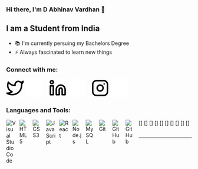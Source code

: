 ### Hi there, I'm D Abhinav Vardhan 👋

## I am a Student from India
- 📚 I'm currently persuing my Bachelors Degree
- ⚡ Always fascinated to learn new things

### Connect with me:

[![website](./img/twitter-light.svg)](https://twitter.com/Abhinav_2203#gh-light-mode-only)
[![website](./img/twitter-dark.svg)](https://twitter.com/Abhinav_2203#gh-dark-mode-only)
&nbsp;&nbsp;
[![website](./img/linkedin-light.svg)](https://linkedin.com/in/d-abhinav-vardhan-b9516a226#gh-light-mode-only)
[![website](./img/linkedin-dark.svg)](https://linkedin.com/in/d-abhinav-vardhan-b9516a226#gh-dark-mode-only)
&nbsp;&nbsp;
[![website](./img/instagram-light.svg)](https://instagram.com/abhivardhan_pvt#gh-light-mode-only)
[![website](./img/instagram-dark.svg)](https://instagram.com/abhivardhan_pvt#gh-dark-mode-only)


### Languages and Tools:

[<img align="left" alt="Visual Studio Code" width="26px" src="https://cdn.jsdelivr.net/gh/devicons/devicon/icons/vscode/vscode-original.svg" style="padding-right:10px;" />]
[<img align="left" alt="HTML5" width="26px" src="https://cdn.jsdelivr.net/gh/devicons/devicon/icons/html5/html5-original.svg" style="padding-right:10px;" />]
[<img align="left" alt="CSS3" width="26px" src="https://cdn.jsdelivr.net/gh/devicons/devicon/icons/css3/css3-original.svg" style="padding-right:10px;" />]
[<img align="left" alt="JavaScript" width="26px" src="https://cdn.jsdelivr.net/gh/devicons/devicon/icons/javascript/javascript-original.svg" style="padding-right:10px;" />]
[<img align="left" alt="React" width="26px" src="https://cdn.jsdelivr.net/gh/devicons/devicon/icons/react/react-original.svg" style="padding-right:10px;" />]
[<img align="left" alt="Node.js" width="26px" src="https://cdn.jsdelivr.net/gh/devicons/devicon/icons/nodejs/nodejs-original.svg" style="padding-right:10px;" />]
[<img align="left" alt="MySQL" width="26px" src="https://cdn.jsdelivr.net/gh/devicons/devicon/icons/mysql/mysql-original.svg" style="padding-right:10px;" />]
[<img align="left" alt="Git" width="26px" src="https://cdn.jsdelivr.net/gh/devicons/devicon/icons/git/git-original.svg" style="padding-right:10px;" />]
[<img align="left" alt="GitHub" width="26px" src="https://user-images.githubusercontent.com/3369400/139447912-e0f43f33-6d9f-45f8-be46-2df5bbc91289.png" style="padding-right:10px;" />]
[<img align="left" alt="GitHub" width="26px" src="https://user-images.githubusercontent.com/3369400/139448065-39a229ba-4b06-434b-bc67-616e2ed80c8f.png" style="padding-right:10px;" />]
<br />
<br />

---

